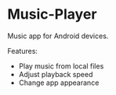 # Music-Player
Music app for Android devices. 

Features:
- Play music from local files
- Adjust playback speed
- Change app appearance
